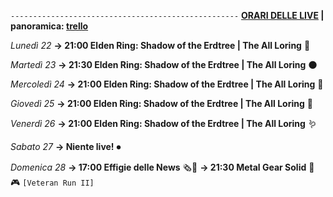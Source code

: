 <code>---------------------------------------------------</code>
<b><u>ORARI DELLE LIVE</u> | panoramica: <a href="https://trello.com/b/iKwdSGf3/sabaku">trello</a></b>

<i>Lunedì 22</i>
<b>→ 21:00 Elden Ring: Shadow of the Erdtree | The All Loring</b> 🦁

<i>Martedì 23</i>
<b>→ 21:30 Elden Ring: Shadow of the Erdtree | The All Loring</b> 🌑

<i>Mercoledì 24</i>
<b>→ 21:00 Elden Ring: Shadow of the Erdtree | The All Loring</b> 🐴

<i>Giovedì 25</i>
<b>→ 21:00 Elden Ring: Shadow of the Erdtree | The All Loring</b> 🌳

<i>Venerdì 26</i>
<b>→ 21:00 Elden Ring: Shadow of the Erdtree | The All Loring</b> 🪱

<i>Sabato 27</i>
<b>→ Niente live!</b> ⏺

<i>Domenica 28</i>
<b>→ 17:00 Effigie delle News</b> 🗞📣
<b>→ 21:30 Metal Gear Solid</b> 🐍 🎮 <code>[Veteran Run II]</code>
